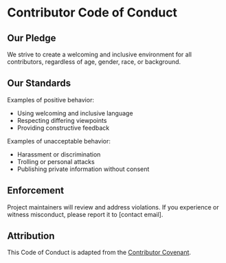 # Contributor Code of Conduct

## Our Pledge
We strive to create a welcoming and inclusive environment for all contributors, regardless of age, gender, race, or background.

## Our Standards
Examples of positive behavior:
- Using welcoming and inclusive language
- Respecting differing viewpoints
- Providing constructive feedback

Examples of unacceptable behavior:
- Harassment or discrimination
- Trolling or personal attacks
- Publishing private information without consent

## Enforcement
Project maintainers will review and address violations. If you experience or witness misconduct, please report it to [contact email].

## Attribution
This Code of Conduct is adapted from the [Contributor Covenant](https://www.contributor-covenant.org/).

